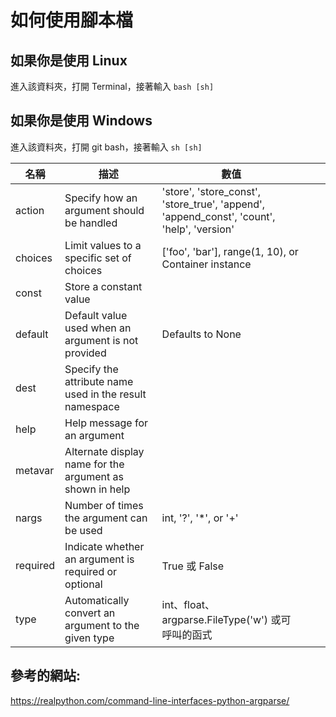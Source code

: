 # 如何使用腳本檔
## 如果你是使用 Linux
進入該資料夾，打開 Terminal，接著輸入 `bash [sh]`

## 如果你是使用 Windows
進入該資料夾，打開 git bash，接著輸入 `sh [sh]`



| 名稱     | 描述                                                     | 數值                                                                                       |   |   |
|----------|----------------------------------------------------------|--------------------------------------------------------------------------------------------|---|---|
| action   | Specify how an argument should be handled                | 'store', 'store_const', 'store_true', 'append', 'append_const', 'count', 'help', 'version' |   |   |
| choices  | Limit values to a specific set of choices                | ['foo', 'bar'], range(1, 10), or Container instance                                        |   |   |
| const    | Store a constant value                                   |                                                                                            |   |   |
| default  | Default value used when an argument is not provided      | Defaults to None                                                                           |   |   |
| dest     | Specify the attribute name used in the result namespace  |                                                                                            |   |   |
| help     | Help message for an argument                             |                                                                                            |   |   |
| metavar  | Alternate display name for the argument as shown in help |                                                                                            |   |   |
| nargs    | Number of times the argument can be used                 | int, '?', '*', or '+'                                                                      |   |   |
| required | Indicate whether an argument is required or optional     | True 或 False                                                                              |   |   |
| type     | Automatically convert an argument to the given type      | int、float、argparse.FileType('w') 或可呼叫的函式                                          |   |   |


## 參考的網站:
https://realpython.com/command-line-interfaces-python-argparse/